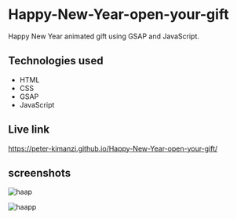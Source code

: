 # Happy-New-Year-open-your-gift

Happy New Year animated gift using GSAP and JavaScript.

## Technologies used

* HTML
* CSS
* GSAP
* JavaScript

## Live link

https://peter-kimanzi.github.io/Happy-New-Year-open-your-gift/


## screenshots

![haap](https://user-images.githubusercontent.com/71552773/208091573-3cd54fb7-ad0e-4db8-bb54-cd9c4f3bf1d4.PNG)


![haapp](https://user-images.githubusercontent.com/71552773/208091567-6e8f2d66-747f-48f1-a485-3ee7c46684ea.PNG)
